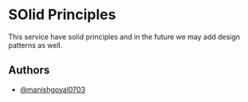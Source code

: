 
# SOlid Principles

This service have solid principles and in the future we may add design patterns as well.


## Authors

- [@manishgoyal0703](https://github.com/manishgoyal0703/microservices)

